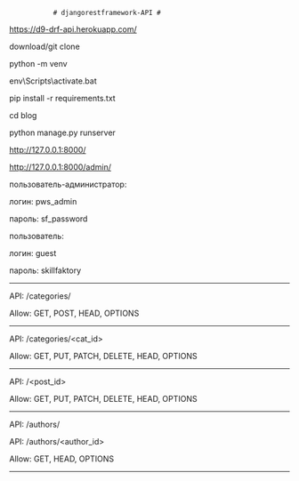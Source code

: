                # djangorestframework-API #

https://d9-drf-api.herokuapp.com/  

 download/git clone

python -m venv

env\Scripts\activate.bat

pip install -r requirements.txt

cd blog

python manage.py runserver

http://127.0.0.1:8000/

http://127.0.0.1:8000/admin/

 пользователь-администратор:

 логин: pws_admin

 пароль: sf_password

 пользователь: 

 логин: guest

 пароль: skillfaktory
 
______________________________________________
API: /categories/

Allow: GET, POST, HEAD, OPTIONS
_____________________________________________
API: /categories/<cat_id>

Allow: GET, PUT, PATCH, DELETE, HEAD, OPTIONS
_____________________________________________
API: /<post_id>

Allow: GET, PUT, PATCH, DELETE, HEAD, OPTIONS
_____________________________________________
API: /authors/

API: /authors/<author_id>

Allow: GET, HEAD, OPTIONS
_____________________________________________

